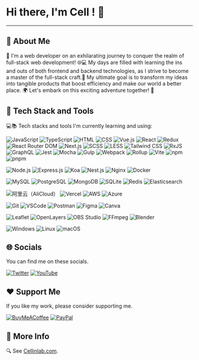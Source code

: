 # Hi there, I'm Cell ! 👋

<hr />

## 🧑 About Me

👋 I'm a web developer on an exhilarating journey to conquer the realm of full-stack web development! 🌐💻 My days are filled with learning the ins and outs of both frontend and backend technologies, as I strive to become a master of the full-stack craft.🌱 My ultimate goal is to transform my ideas into tangible products that boost efficiency and make our world a better place. 🌍 Let's embark on this exciting adventure together! 🚀

## 🚀 Tech Stack and Tools

💻📚 Tech stacks and tools I'm currently learning and using:

<p>
<img src="https://img.shields.io/badge/JavaScript-F7DF1E?logo=javascript&logoColor=white&style=flat" alt="JavaScript" />
<img src="https://img.shields.io/badge/TypeScript-3178C6?logo=typescript&logoColor=white&style=flat" alt="TypeScript" />
<img src="https://img.shields.io/badge/HTML-E34F26?logo=html5&logoColor=white&style=flat" alt="HTML" />
<img src="https://img.shields.io/badge/CSS-1572B6?logo=css3&logoColor=white&style=flat" alt="CSS" />
<img src="https://img.shields.io/badge/Vue.js-4FC08D?logo=vue.js&logoColor=white&style=flat" alt="Vue.js" />
<img src="https://img.shields.io/badge/React-61DAFB?logo=react&logoColor=white&style=flat" alt="React" />
<img src="https://img.shields.io/badge/Redux-764ABC?logo=redux&logoColor=white&style=flat" alt="Redux" />
<img src="https://img.shields.io/badge/React_Router_DOM-CA4245?logo=react-router&logoColor=white&style=flat" alt="React Router DOM" />
<img src="https://img.shields.io/badge/Next.js-000000?logo=next.js&logoColor=white&style=flat" alt="Next.js" />
<img src="https://img.shields.io/badge/SCSS-CC6699?logo=sass&logoColor=white&style=flat" alt="SCSS" />
<img src="https://img.shields.io/badge/LESS-1D365D?logo=less&logoColor=white&style=flat" alt="LESS" />
<img src="https://img.shields.io/badge/Tailwind_CSS-38B2AC?logo=tailwind-css&logoColor=white&style=flat" alt="Tailwind CSS" />
<img src="https://img.shields.io/badge/RxJS-B7178C?logo=reactivex&logoColor=white&style=flat" alt="RxJS" />
<img src="https://img.shields.io/badge/GraphQL-E10098?logo=graphql&logoColor=white&style=flat" alt="GraphQL" />
<img src="https://img.shields.io/badge/Jest-C21325?logo=jest&logoColor=white&style=flat" alt="Jest" />
<img src="https://img.shields.io/badge/Mocha-8D6748?logo=mocha&logoColor=white&style=flat" alt="Mocha" />
<img src="https://img.shields.io/badge/Gulp-CF4647?logo=gulp&logoColor=white&style=flat" alt="Gulp" />
<img src="https://img.shields.io/badge/Webpack-8DD6F9?logo=webpack&logoColor=white&style=flat" alt="Webpack" />
<img src="https://img.shields.io/badge/Rollup-EC4A3F?logo=rollup.js&logoColor=white&style=flat" alt="Rollup" />
<img src="https://img.shields.io/badge/Vite-646CFF?logo=vite&logoColor=white&style=flat" alt="Vite" />
<img src="https://img.shields.io/badge/npm-CB3837?logo=npm&logoColor=white&style=flat" alt="npm" />
<img src="https://img.shields.io/badge/pnpm-F69220?logo=pnpm&logoColor=white&style=flat" alt="pnpm" />
</p>
<p>
<img src="https://img.shields.io/badge/Node.js-339933?logo=node.js&logoColor=white&style=flat" alt="Node.js" />
<img src="https://img.shields.io/badge/Express.js-000000?logo=express&logoColor=white&style=flat" alt="Express.js" />
<img src="https://img.shields.io/badge/Koa-33333D?logo=koa&logoColor=white&style=flat" alt="Koa" />
<img src="https://img.shields.io/badge/Nest.js-E0234E?logo=nestjs&logoColor=white&style=flat" alt="Nest.js" />
<img src="https://img.shields.io/badge/Nginx-269539?logo=nginx&logoColor=white&style=flat" alt="Nginx" />
<img src="https://img.shields.io/badge/Docker-2496ED?logo=docker&logoColor=white&style=flat" alt="Docker" />
</p>
<P>
<img src="https://img.shields.io/badge/MySQL-4479A1?logo=mysql&logoColor=white&style=flat" alt="MySQL" />
<img src="https://img.shields.io/badge/PostgreSQL-336791?logo=postgresql&logoColor=white&style=flat" alt="PostgreSQL" />
<img src="https://img.shields.io/badge/MongoDB-47A248?logo=mongodb&logoColor=white&style=flat" alt="MongoDB" />
<img src="https://img.shields.io/badge/SQLite-003B57?logo=sqlite&logoColor=white&style=flat" alt="SQLite" />
<img src="https://img.shields.io/badge/Redis-DC382D?logo=redis&logoColor=white&style=flat" alt="Redis" />
<img src="https://img.shields.io/badge/Elasticsearch-005571?logo=elasticsearch&logoColor=white&style=flat" alt="Elasticsearch" />
</P>
<p>
<img src="https://img.shields.io/badge/阿里云（AliCloud）-FF6A00?logo=alibabacloud&logoColor=white&style=flat" alt="阿里云（AliCloud）" />
<img src="https://img.shields.io/badge/Vercel-000000?logo=vercel&logoColor=white&style=flat" alt="Vercel" />
<img src="https://img.shields.io/badge/AWS-232F3E?logo=amazon-aws&logoColor=white&style=flat" alt="AWS" />
<img src="https://img.shields.io/badge/Azure-0089D6?logo=microsoft-azure&logoColor=white&style=flat" alt="Azure" />
</p>

<p>
<img src="https://img.shields.io/badge/Git-F05032?logo=git&logoColor=white&style=flat" alt="Git" />
<img src="https://img.shields.io/badge/VSCode-007ACC?logo=visual-studio-code&logoColor=white&style=flat" alt="VSCode" />
<img src="https://img.shields.io/badge/Postman-FF6C37?logo=postman&logoColor=white&style=flat" alt="Postman" />
<img src="https://img.shields.io/badge/Figma-F24E1E?logo=figma&logoColor=white&style=flat" alt="Figma" />
<img src="https://img.shields.io/badge/Canva-00C4CC?logo=canva&logoColor=white&style=flat" alt="Canva" />
</p>

<p>
<img src="https://img.shields.io/badge/Leaflet-199900?logo=leaflet&logoColor=white&style=flat" alt="Leaflet" />
<img src="https://img.shields.io/badge/OpenLayers-1F6B75?logo=openlayers&logoColor=white&style=flat" alt="OpenLayers" />
<img src="https://img.shields.io/badge/OBS Studio-302E31?logo=obs-studio&logoColor=white&style=flat" alt="OBS Studio" />
<img src="https://img.shields.io/badge/FFmpeg-007808?logo=ffmpeg&logoColor=white&style=flat" alt="FFmpeg" />
<img src="https://img.shields.io/badge/Blender-F5792A?logo=blender&logoColor=white&style=flat" alt="Blender" />
</p>

<p>
<img src="https://img.shields.io/badge/Windows-0078D6?logo=windows&logoColor=white&style=flat" alt="Windows" />
<img src="https://img.shields.io/badge/Linux-FCC624?logo=linux&logoColor=white&style=flat" alt="Linux" />
<img src="https://img.shields.io/badge/macOS-000000?logo=apple&logoColor=white&style=flat" alt="macOS" />
</p>

## 🌐 Socials

You can find me on these socials.

[![Twitter](https://img.shields.io/badge/Twitter-%231DA1F2.svg?logo=Twitter&logoColor=white)](https://twitter.com/cellinlab) [![YouTube](https://img.shields.io/badge/YouTube-%23FF0000.svg?logo=YouTube&logoColor=white)](https://youtube.com/@cellinlab)

## ❤️ Support Me

If you like my work, please consider supporting me.

[![BuyMeACoffee](https://img.shields.io/badge/Buy%20Me%20a%20Coffee-ffdd00?style=for-the-badge&logo=buy-me-a-coffee&logoColor=black)](https://buymeacoffee.com/cellinlab) [![PayPal](https://img.shields.io/badge/PayPal-00457C?style=for-the-badge&logo=paypal&logoColor=white)](https://paypal.me/cellinlab)

## 🔗 More Info

🔍 See [Cellinlab.com](https://www.cellinlab.com).
